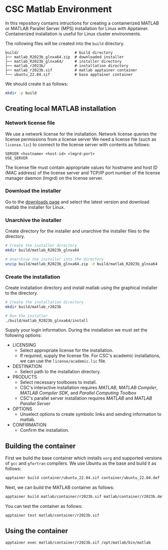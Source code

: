 # CSC Matlab Environment
In this repository contains intructions for creating a containerized MATLAB or MATLAB Parallel Server (MPS) installation for Linux with Apptainer.
Containerized installation is useful for Linux cluster environments.

The rollowing files will be created into the `build` directory.

```text
build/                         # build directory
├── matlab_R2023b_glnxa64.zip  # downloaded installer
├── matlab_R2023b_glnxa64/     # installer directory
├── matlab_r2023b/             # installation directory
├── matlab_r2023b.sif          # matlab apptainer container
└── ubuntu_22.04.sif           # base apptainer container
```

We should create it as follows:

```bash
mkdir -p build
```


## Creating local MATLAB installation
### Network license file
We use a network license for the installation.
Network license queries the license permissions from a license server
We need a license file (such as `license.lic`) to connect to the license server with contents as follows:

```text
SERVER <hostname> <host-id> <lmgrd-port>
USE_SERVER
```

The license file must contain appropriate values for hostname and host ID (MAC address) of the license server and TCP/IP port number of the license manager daemon (lmgrd) on the license server.


### Download the installer
Go to the [downloads page](https://mathworks.com/downloads/) and select the latest version and download matlab the installer for Linux.


### Unarchive the installer
Create directory for the installer and unarchive the installer files to the directory.

```bash
# Create the installer directory
mkdir build/matlab_R2023b_glnxa64

# Unarchive the installer into the directory
unzip build/matlab_R2023b_glnxa64.zip -d build/matlab_R2023b_glnxa64
```


### Create the installation
Create installation directory and install matlab using the graphical installer to the directory.

```bash
# Create the installation directory
mkdir build/matlab_r2023b

# Run the installer
./build/matlab_R2023b_glnxa64/install
```

Supply your login information.
During the installation we must set the following options:

* LICENSING
    - Select appropriate license for the installation.
    - If required, supply the license file.
      For CSC's academic installations, we can use the `license/academic.lic` file.
* DESTINATION
    - Select path to the installation directory.
* PRODUCTS
    - Select necessary toolboxes to install.
    - CSC's interactive installation requires *MATLAB*, *MATLAB Compiler*, *MATLAB Compiler SDK*, and *Parallel Computing Toolbox*
    - CSC's parallel server installation requires *MATLAB* and *MATLAB Parallel Server*
* OPTIONS
    - Unselect options to create symbolic links and sending information to matlab.
* CONFIRMATION
    - Confirm the installation.


## Building the container
First we build the base container which installs `xorg` and supported versions of `gcc` and `gfortran` compilers.
We use Ubuntu as the base and build it as follows:

```bash
apptainer build container/ubuntu_22.04.sif container/ubuntu_22.04.def
```

Next, we can build the MATLAB container as follows:

```bash
apptainer build matlab/container/r2023b.sif matlab/container/r2023b.def
```

You can test the container as follows:

```bash
apptainer test matlab/container/r2023b.sif
```


## Using the container

```bash
apptainer exec matlab/container/r2023b.sif /opt/matlab/bin/matlab
```
